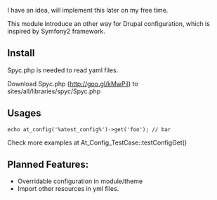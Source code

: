 I have an idea, will implement this later on my free time.

This module introduce an other way for Drupal configuration, which is inspired
by Symfony2 framework.

Install
---

Spyc.php is needed to read yaml files.

  Download Spyc.php (http://goo.gl/kMwPil) to sites/all/libraries/spyc/Spyc.php

Usages
---

```
echo at_config('%atest_config%')->get('foo'); // bar
```

Check more examples at At_Config_TestCase::testConfigGet()

Planned Features:
---

- Overridable configuration in module/theme
- Import other resources in yml files.
